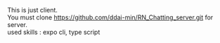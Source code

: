 This is just client.  
You must clone https://github.com/ddai-min/RN_Chatting_server.git for server.  
used skills : expo cli, type script 
